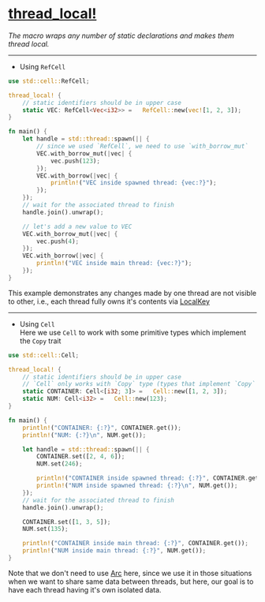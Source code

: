 
# [thread_local!](https://doc.rust-lang.org/std/macro.thread_local.html)
_The macro wraps any number of static declarations and makes them thread local._

---
- Using `RefCell`

```rust
use std::cell::RefCell;

thread_local! {
    // static identifiers should be in upper case
    static VEC: RefCell<Vec<i32>> =   RefCell::new(vec![1, 2, 3]);
}

fn main() {
    let handle = std::thread::spawn(|| {
        // since we used `RefCell`, we need to use `with_borrow_mut`
        VEC.with_borrow_mut(|vec| {
            vec.push(123);
        });
        VEC.with_borrow(|vec| {
            println!("VEC inside spawned thread: {vec:?}");
        });
    });
    // wait for the associated thread to finish
    handle.join().unwrap();

    // let's add a new value to VEC
    VEC.with_borrow_mut(|vec| {
        vec.push(4);
    });
    VEC.with_borrow(|vec| {
        println!("VEC inside main thread: {vec:?}");
    });
}
```

This example demonstrates any changes made by one thread are not visible to other, i.e., each thread fully owns it's contents 
via [LocalKey](https://doc.rust-lang.org/std/thread/struct.LocalKey.html)

---


- Using `Cell`  
Here we use `Cell` to work with some primitive types which implement the `Copy` trait 
```rust
use std::cell::Cell;

thread_local! {
    // static identifiers should be in upper case
    // `Cell` only works with `Copy` type (types that implement `Copy` trait)
    static CONTAINER: Cell<[i32; 3]> =   Cell::new([1, 2, 3]);
    static NUM: Cell<i32> =   Cell::new(123);
}

fn main() {
    println!("CONTAINER: {:?}", CONTAINER.get());
    println!("NUM: {:?}\n", NUM.get());

    let handle = std::thread::spawn(|| {
        CONTAINER.set([2, 4, 6]);
        NUM.set(246);

        println!("CONTAINER inside spawned thread: {:?}", CONTAINER.get());
        println!("NUM inside spawned thread: {:?}\n", NUM.get());
    });
    // wait for the associated thread to finish
    handle.join().unwrap();

    CONTAINER.set([1, 3, 5]);
    NUM.set(135);

    println!("CONTAINER inside main thread: {:?}", CONTAINER.get());
    println!("NUM inside main thread: {:?}", NUM.get());
}
```

Note that we don't need to use [Arc](https://doc.rust-lang.org/std/sync/struct.Arc.html) here, since we use it in those situations when we want 
to share same data between threads, but here, our goal is to have each thread having it's own isolated data.